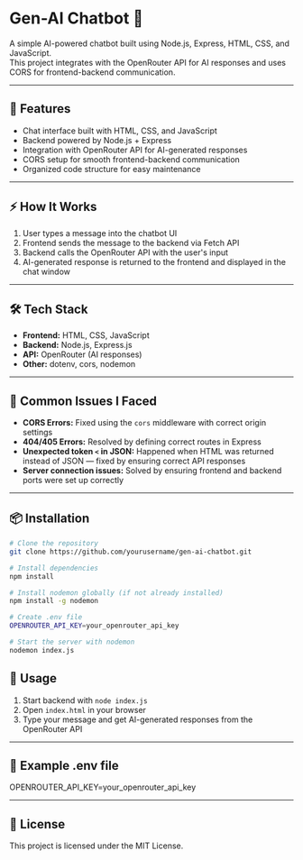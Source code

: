 # Gen-AI Chatbot 🤖

A simple AI-powered chatbot built using Node.js, Express, HTML, CSS, and JavaScript.  
This project integrates with the OpenRouter API for AI responses and uses CORS for frontend-backend communication.

---

## 🚀 Features

- Chat interface built with HTML, CSS, and JavaScript
- Backend powered by Node.js + Express
- Integration with OpenRouter API for AI-generated responses
- CORS setup for smooth frontend-backend communication
- Organized code structure for easy maintenance


---

## ⚡ How It Works

1. User types a message into the chatbot UI  
2. Frontend sends the message to the backend via Fetch API  
3. Backend calls the OpenRouter API with the user's input  
4. AI-generated response is returned to the frontend and displayed in the chat window  

---

## 🛠 Tech Stack

- **Frontend:** HTML, CSS, JavaScript
- **Backend:** Node.js, Express.js
- **API:** OpenRouter (AI responses)
- **Other:** dotenv, cors, nodemon

---

## 🐞 Common Issues I Faced

- **CORS Errors:** Fixed using the `cors` middleware with correct origin settings  
- **404/405 Errors:** Resolved by defining correct routes in Express  
- **Unexpected token `<` in JSON:** Happened when HTML was returned instead of JSON — fixed by ensuring correct API responses  
- **Server connection issues:** Solved by ensuring frontend and backend ports were set up correctly  

---

## 📦 Installation

```bash
# Clone the repository
git clone https://github.com/yourusername/gen-ai-chatbot.git

# Install dependencies
npm install

# Install nodemon globally (if not already installed)
npm install -g nodemon

# Create .env file
OPENROUTER_API_KEY=your_openrouter_api_key

# Start the server with nodemon
nodemon index.js
```


## 📌 Usage

1. Start backend with `node index.js`  
2. Open `index.html` in your browser  
3. Type your message and get AI-generated responses from the OpenRouter API  

---

## 🔑 Example .env file

OPENROUTER_API_KEY=your_openrouter_api_key

---

## 📜 License

This project is licensed under the MIT License.
